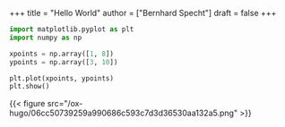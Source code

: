 +++
title = "Hello World"
author = ["Bernhard Specht"]
draft = false
+++

```python
import matplotlib.pyplot as plt
import numpy as np

xpoints = np.array([1, 8])
ypoints = np.array([3, 10])

plt.plot(xpoints, ypoints)
plt.show()
```

{{< figure src="/ox-hugo/06cc50739259a990686c593c7d3d36530aa132a5.png" >}}

